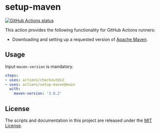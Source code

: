 # setup-maven

<p align="left">
  <a href="https://github.com/Cox-Automotive/setup-maven"><img alt="GitHub Actions status" src="https://github.com/Cox-Automotive/setup-maven/workflows/Main%20workflow/badge.svg"></a>
</p>

This action provides the following functionality for GitHub Actions runners:
- Downloading and setting up a requested version of [Apache Maven](https://maven.apache.org).

## Usage
Input `maven-version` is mandatory.

```yaml
steps:
- uses: actions/checkout@v2
- uses: actions/setup-maven@main
  with:
    maven-version: '3.8.2'
```
## License

The scripts and documentation in this project are released under the [MIT License](LICENSE).
